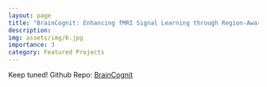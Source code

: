 ```yaml
---
layout: page
title: "BrainCognit: Enhancing fMRI Signal Learning through Region-Aware Contrastive Learning"
description: 
img: assets/img/6.jpg
importance: 3
category: Featured Projects
---
```


Keep tuned!
Github Repo: [BrainCognit](https://github.com/LilaLiu01/BrainCognit)